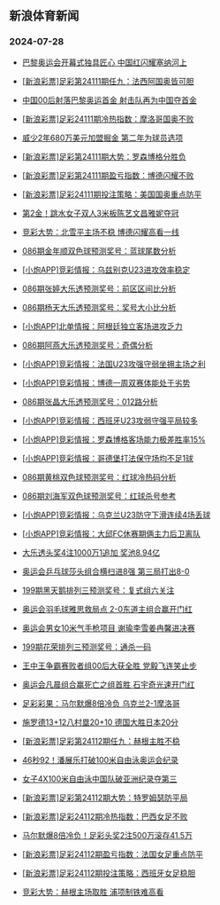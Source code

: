 ## 新浪体育新闻 
### 2024-07-28

+ [巴黎奥运会开幕式独具匠心 中国红闪耀塞纳河上](https://sports.sina.com.cn/others/others/2024-07-27/doc-incfpncm6777783.shtml)

+ [[新浪彩票]足彩第24111期任九：法西阿国奥皆可胆](https://sports.sina.com.cn/l/2024-07-27/doc-incfpncp3565553.shtml)

+ [中国00后射落巴黎奥运首金 射击队再为中国夺首金](https://sports.sina.com.cn/others/shoot/2024-07-27/doc-incfqihw4192461.shtml)

+ [[新浪彩票]足彩24111期冷热指数：摩洛哥国奥不败](https://sports.sina.com.cn/l/2024-07-27/doc-incfpnck1373643.shtml)

+ [威少2年680万美元加盟掘金 第二年为球员选项](https://sports.sina.com.cn/basketball/nba/2024-07-27/doc-incfpfvk4710857.shtml)

+ [[新浪彩票]足彩第24111期大势：罗森博格分胜负](https://sports.sina.com.cn/l/2024-07-27/doc-incfpnck1371543.shtml)

+ [[新浪彩票]足彩第24111期盈亏指数：博德闪耀不败](https://sports.sina.com.cn/l/2024-07-27/doc-incfpncm6789461.shtml)

+ [[新浪彩票]足彩24111期投注策略：美国国奥重点防平](https://sports.sina.com.cn/l/2024-07-27/doc-incfpnck1373071.shtml)

+ [第2金！跳水女子双人3米板陈艺文昌雅妮夺冠](https://sports.sina.com.cn/others/diving/2024-07-27/doc-incfqpqw0844423.shtml)

+ [竞彩大势：北雪平主场不稳 博德闪耀高看一线](https://sports.sina.com.cn/l/2024-07-27/doc-incfpncp3564790.shtml)

+ [086期金年顺双色球预测奖号：蓝球尾数分析](https://sports.sina.com.cn/l/2024-07-27/doc-incfnekc4179657.shtml)

+ [[小炮APP]竞彩情报：乌兹别克U23进攻效率稳定](https://sports.sina.com.cn/l/2024-07-27/doc-incfpwtf6573777.shtml)

+ [086期张婷大乐透预测奖号：前区区间比分析](https://sports.sina.com.cn/l/2024-07-27/doc-incfneiy1961085.shtml)

+ [086期杨天大乐透预测奖号：奖号大小比分析](https://sports.sina.com.cn/l/2024-07-27/doc-incfpwtf6582342.shtml)

+ [[小炮APP]北单情报：阿根廷独立客场进攻乏力](https://sports.sina.com.cn/l/2024-07-27/doc-incfpwti3353759.shtml)

+ [086期阿燕大乐透预测奖号：奇偶分析](https://sports.sina.com.cn/l/2024-07-27/doc-incfpwtf6582249.shtml)

+ [[小炮APP]竞彩情报：法国U23攻强守弱坐拥主场之利](https://sports.sina.com.cn/l/2024-07-27/doc-incfpwta4385665.shtml)

+ [[小炮APP]竞彩情报：博德一周双赛体能处于劣势](https://sports.sina.com.cn/l/2024-07-27/doc-incfpwtf6573431.shtml)

+ [086期张晶大乐透预测奖号：012路分析](https://sports.sina.com.cn/l/2024-07-27/doc-incfneiw5182113.shtml)

+ [[小炮APP]竞彩情报：西班牙U23攻弱守强平局较多](https://sports.sina.com.cn/l/2024-07-27/doc-incfpwti3350349.shtml)

+ [[小炮APP]竞彩情报：罗森博格客场能力极差胜率15%](https://sports.sina.com.cn/l/2024-07-27/doc-incfpwti3352337.shtml)

+ [[小炮APP]竞彩情报：哥德堡打法保守场均不足1球](https://sports.sina.com.cn/l/2024-07-27/doc-incfpwte1161146.shtml)

+ [086期黄桃双色球预测奖号：红球冷热码分析](https://sports.sina.com.cn/l/2024-07-27/doc-incfneiz7402366.shtml)

+ [086期刘海军双色球预测奖号：红球杀号参考](https://sports.sina.com.cn/l/2024-07-27/doc-incfneiy1964594.shtml)

+ [[小炮APP]竞彩情报：乌克兰U23防守下滑连续4场丢球](https://sports.sina.com.cn/l/2024-07-27/doc-incfpwta4383505.shtml)

+ [[小炮APP]竞彩情报：大邱FC休赛期俩主力后卫离队](https://sports.sina.com.cn/l/2024-07-27/doc-incfpwte1158867.shtml)

+ [大乐透头奖4注1000万1追加 奖池8.94亿](https://sports.sina.com.cn/l/2024-07-27/doc-incfqtwu0746925.shtml)

+ [奥运会乒乓球莎头组合横扫进8强 第三局打出8-0](https://sports.sina.com.cn/others/pingpang/2024-07-27/doc-incfqyet6032860.shtml)

+ [199期黑天鹅排列三预测奖号：复式组六关注](https://sports.sina.com.cn/l/2024-07-27/doc-incfpwta4391089.shtml)

+ [奥运会羽毛球雅思救局点 2-0东道主组合赢开门红](https://sports.sina.com.cn/others/badmin/2024-07-27/doc-incfqyes0620708.shtml)

+ [奥运会男女10米气手枪项目 谢瑜李雪姜冉馨进决赛](https://sports.sina.com.cn/others/shoot/2024-07-27/doc-incfqtwx2918799.shtml)

+ [199期花荣排列三预测奖号：通杀一码](https://sports.sina.com.cn/l/2024-07-27/doc-incfpwta4391180.shtml)

+ [王中王争霸赛败者组00后大获全胜 党毅飞连笑止步](https://sports.sina.com.cn/go/2024-07-27/doc-incfqihz6377794.shtml)

+ [奥运会凡晨组合赢死亡之组首胜 石宇奇光速开门红](https://sports.sina.com.cn/others/badmin/2024-07-27/doc-incfqpqu4070457.shtml)

+ [足彩彩果：马尔默爆8倍冷负 乌克兰2-1摩洛哥](https://sports.sina.com.cn/l/2024-07-28/doc-incfrvkh0164148.shtml)

+ [施罗德13+12八村塁20+10 德国大胜日本20分](https://sports.sina.com.cn/basketball/nba/2024-07-27/doc-incfqyeq3848609.shtml)

+ [[新浪彩票]足彩第24112期任九：赫根主胜不稳](https://sports.sina.com.cn/l/2024-07-28/doc-incfrvkh0164936.shtml)

+ [46秒92！潘展乐打破100米自由泳奥运会纪录](https://sports.sina.com.cn/others/swim/2024-07-28/doc-incfrvke3388377.shtml)

+ [女子4X100米自由泳中国队破亚洲纪录夺第三](https://sports.sina.com.cn/others/swim/2024-07-28/doc-incfrvkm2332589.shtml)

+ [[新浪彩票]足彩第24112期大势：特罗姆瑟防平局](https://sports.sina.com.cn/l/2024-07-28/doc-incfrvke3387480.shtml)

+ [[新浪彩票]足彩24112期冷热指数：巴西女足不败](https://sports.sina.com.cn/l/2024-07-28/doc-incfrvki5555096.shtml)

+ [马尔默爆8倍冷负！足彩头奖2注500万滚存41.5万](https://sports.sina.com.cn/l/2024-07-28/doc-incfrvkh0164148.shtml)

+ [[新浪彩票]足彩24112期盈亏指数：法国女足重点防平](https://sports.sina.com.cn/l/2024-07-28/doc-incfrvke3388350.shtml)

+ [[新浪彩票]足彩24112期投注策略：西班牙女足稳胆](https://sports.sina.com.cn/l/2024-07-28/doc-incfrvki5555443.shtml)

+ [竞彩大势：赫根主场取胜 浦项制铁难高看](https://sports.sina.com.cn/l/2024-07-28/doc-incfrvkh0164471.shtml)

